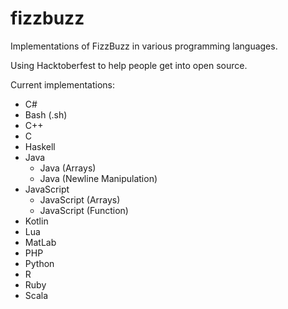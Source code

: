 # fizzbuzz

Implementations of FizzBuzz in various programming languages.

Using Hacktoberfest to help people get into open source.

Current implementations:

- C#
- Bash (.sh)
- C++
- C
- Haskell
- Java
  - Java (Arrays)
  - Java (Newline Manipulation)
- JavaScript
  - JavaScript (Arrays)
  - JavaScript (Function)
- Kotlin
- Lua
- MatLab
- PHP
- Python
- R
- Ruby
- Scala

